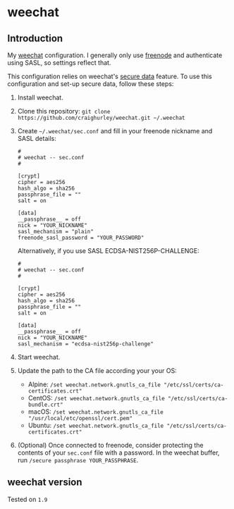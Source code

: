 # weechat

## Introduction

My [weechat](https://weechat.org/) configuration.  I generally only use [freenode](https://freenode.net/) and authenticate using SASL, so settings reflect that.

This configuration relies on weechat's [secure data](https://www.weechat.org/files/doc/stable/weechat_user.en.html#secured_data) feature.  To use this configuration and set-up secure data, follow these steps:

1. Install weechat.
1. Clone this repository: `git clone https://github.com/craighurley/weechat.git ~/.weechat`
1. Create `~/.weechat/sec.conf` and fill in your freenode nickname and SASL details:

    ```
    #
    # weechat -- sec.conf
    #

    [crypt]
    cipher = aes256
    hash_algo = sha256
    passphrase_file = ""
    salt = on

    [data]
    __passphrase__ = off
    nick = "YOUR_NICKNAME"
    sasl_mechanism = "plain"
    freenode_sasl_password = "YOUR_PASSWORD"
    ```

    Alternatively, if you use SASL ECDSA-NIST256P-CHALLENGE:

    ```
    #
    # weechat -- sec.conf
    #

    [crypt]
    cipher = aes256
    hash_algo = sha256
    passphrase_file = ""
    salt = on

    [data]
    __passphrase__ = off
    nick = "YOUR_NICKNAME"
    sasl_mechanism = "ecdsa-nist256p-challenge"
    ```

1. Start weechat.
1. Update the path to the CA file according your your OS:

    - Alpine: `/set weechat.network.gnutls_ca_file "/etc/ssl/certs/ca-certificates.crt"`
    - CentOS: `/set weechat.network.gnutls_ca_file "/etc/ssl/certs/ca-bundle.crt"`
    - macOS: `/set weechat.network.gnutls_ca_file "/usr/local/etc/openssl/cert.pem"`
    - Ubuntu: `/set weechat.network.gnutls_ca_file "/etc/ssl/certs/ca-certificates.crt"`

1. (Optional) Once connected to freenode, consider protecting the contents of your `sec.conf` file with a password.  In the weechat buffer, run `/secure passphrase YOUR_PASSPHRASE`.

## weechat version

Tested on `1.9`
